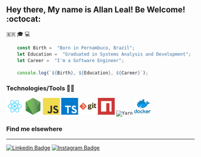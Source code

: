 ## Hey there, My name is Allan Leal! Be Welcome! :octocat: 

:brazil: :mortar_board: :computer:
```js
    const Birth =  "Born in Pernambuco, Brazil";
    let Education =  "Graduated in Systems Analysis and Development";   
    let Career =  "I'm a Software Engineer";

    console.log(`${Birth}, ${Education}, ${Career}`);
``` 

### Technologies/Tools  :man_technologist:

<code><img height="45" src="https://raw.githubusercontent.com/github/explore/80688e429a7d4ef2fca1e82350fe8e3517d3494d/topics/react/react.png" alt="React JS"></code>
<code><img height="45" src="https://raw.githubusercontent.com/github/explore/80688e429a7d4ef2fca1e82350fe8e3517d3494d/topics/nodejs/nodejs.png" alt="nodeJS"></code>
<code><img height="45" src="https://raw.githubusercontent.com/github/explore/80688e429a7d4ef2fca1e82350fe8e3517d3494d/topics/javascript/javascript.png" alt="JavaScript"></code>
<code><img height="45" src="https://raw.githubusercontent.com/github/explore/80688e429a7d4ef2fca1e82350fe8e3517d3494d/topics/typescript/typescript.png" alt="typescript"></code>
<code><img height="45" src="https://raw.githubusercontent.com/github/explore/80688e429a7d4ef2fca1e82350fe8e3517d3494d/topics/git/git.png" alt="git"></code>
<code><img height="45" src="https://raw.githubusercontent.com/github/explore/80688e429a7d4ef2fca1e82350fe8e3517d3494d/topics/npm/npm.png" alt="npm"></code>
<code><img height="45" src="https://github.com/yarnpkg/assets/blob/master/yarn-kitten-full.png?raw=true" alt="Yarn"></code>
<code><img height="45" src="https://raw.githubusercontent.com/github/explore/80688e429a7d4ef2fca1e82350fe8e3517d3494d/topics/docker/docker.png" alt="docker"></code>


### Find me elsewhere
<hr>

[![Linkedin Badge](https://img.shields.io/badge/-LinkedIn-blue?style=flat-square&logo=Linkedin&logoColor=white&link=https://www.linkedin.com/in/allan-leal-a2a59079/)](https://www.linkedin.com/in/allan-leal-a2a59079/) [![Instagram Badge](https://img.shields.io/badge/-Instagram-white?style=flat-square&logo=instagram&logoColor=purple&link=https://www.instagram.com/ajohnsoon)](https://www.instagram.com/ajohnsoon/)
</hr>
